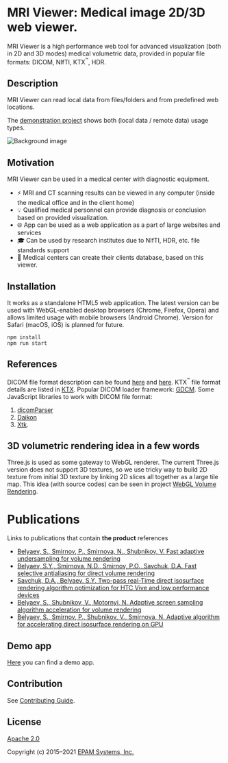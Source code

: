 # MRI Viewer: Medical image 2D/3D web viewer.

MRI Viewer is a high performance web tool for advanced visualization (both in 2D and 3D modes)
medical volumetric data, provided in popular file formats: DICOM, NIfTI, KTX<sup>™</sup>, HDR.

## Description

MRI Viewer can read local data from files/folders and from predefined web locations.

The [demonstration project](https://epa.ms/mri) shows both (local data / remote data) usage types.

![Background image](public/images/med3web_logo.png)

## Motivation

MRI Viewer can be used in a medical center with diagnostic equipment.

- ⚡️ MRI and CT scanning results can be viewed in any computer (inside the medical office and in the client home)
- 💡 Qualified medical personnel can provide diagnosis or conclusion based on provided visualization.
- :globe_with_meridians: App can be used as a web application as a part of large websites and services
- :mortar_board: Can be used by research institutes
due to NIfTI, HDR, etc. file standards support
- :hospital: Medical centers can create their clients database, based on this viewer.


## Installation

It works as a standalone HTML5 web application. The latest version can be used with
WebGL-enabled desktop browsers (Chrome, Firefox, Opera) and allows limited usage
with mobile browsers (Android Chrome). Version for Safari (macOS, iOS) is planned for future.

```
npm install
npm run start
```

## References

DICOM file format description can be found [here](http://dicom.nema.org/standard.html) and [here](https://www.leadtools.com/sdk/medical/dicom-spec).
KTX<sup>™</sup> file format details are listed in [KTX](https://www.khronos.org/registry/KTX/specs/1.0/ktxspec_v1.html).
Popular DICOM loader framework: [GDCM](https://sourceforge.net/projects/gdcm/).
Some JavaScript libraries to work with DICOM file format:
1. [dicomParser](https://github.com/chafey/dicomParser)
2. [Daikon](https://github.com/rii-mango/Daikon)
3. [Xtk](https://github.com/xtk/X#readme).

## 3D volumetric rendering idea in a few words

Three.js is used as some gateway to WebGL renderer. The current Three.js version does not support 3D textures,
so we use tricky way to build 2D texture from initial 3D texture by linking 2D slices all together
as a large tile map. This idea (with source codes) can be seen in project [WebGL Volume Rendering](https://github.com/lebarba/WebGLVolumeRendering).

# Publications 
Links to publications that contain **the product** references
* [Belyaev, S., Smirnov, P., Smirnova, N., Shubnikov, V. Fast adaptive undersampling for volume rendering](http://dx.doi.org/10.24132/JWSCG.2019.27.1.1)
* [Belyaev, S.Y., Smirnova, N.D., Smirnov, P.O., Savchuk, D.A. Fast selective antialiasing for direct volume rendering](http://dx.doi.org/10.24132/JWSCG.2019.27.1.1)
* [Savchuk, D.A., Belyaev, S.Y. Two-pass real-Time direct isosurface rendering algorithm optimization for HTC Vive and low performance devices](http://dx.doi.org/10.1117/12.2292183)
* [Belyaev, S., Shubnikov, V., Motornyi, N. Adaptive screen sampling algorithm acceleration for volume rendering](https://www.scopus.com/record/display.uri?eid=2-s2.0-85063124756&origin=inward&txGid=79efa190ff7df9d2821ef08f7ac01e72)
* [Belyaev, S., Smirnov, P., Shubnikov, V., Smirnova, N. Adaptive algorithm for accelerating direct isosurface rendering on GPU](https://www.scopus.com/record/display.uri?eid=2-s2.0-85059228722&doi=10.11989%2fJEST.1674-862X.71013102&origin=inward&txGid=a917c3aa38d38f5b6e1b5add9aa3bb29)

## Demo app
[Here](https://epa.ms/mri/) you can find a demo app.

## Contribution
See [Contributing Guide](./contributing.md).

## License
[Apache 2.0](./LICENCE.MD)

Copyright (c) 2015–2021 [EPAM Systems, Inc.](https://www.epam.com/)
